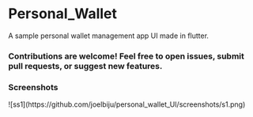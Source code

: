 # Personal_Wallet
A sample personal wallet management app UI made in flutter. <br>

<h3>Contributions are welcome! Feel free to open issues, submit pull requests, or suggest new features.</h3>

<h3>Screenshots</h3>
![ss1](https://github.com/joelbiju/personal_wallet_UI/screenshots/s1.png)
